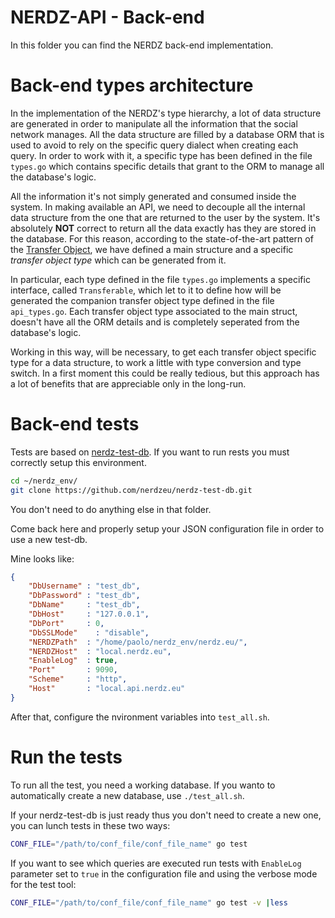 NERDZ-API - Back-end
====================

In this folder you can find the NERDZ back-end implementation.

# Back-end types architecture

In the implementation of the NERDZ's type hierarchy, a lot of data structure are generated in order to manipulate all the
information that the social network manages. All the data structure are filled by a database ORM that is used
to avoid to rely on the specific query dialect when creating each query. In order to work with it, a specific type has been defined in the file
`types.go` which contains specific details that grant to the ORM to manage all the database's logic.

All the information it's not simply generated and consumed inside the system. In making available an API, we need to decouple all the internal data structure
from the one that are returned to the user by the system. It's absolutely **NOT** correct to return all the data exactly has they are stored in the database. For this reason,
according to the state-of-the-art pattern of the [Transfer Object](http://www.oracle.com/technetwork/java/transferobject-139757.html), we have defined a main structure
and a specific *transfer object type* which can be generated from it.

In particular, each type defined in the file `types.go` implements a specific interface, called `Transferable`, which let to it to define how will be generated
the companion transfer object type defined in the file `api_types.go`. Each transfer object type associated to the main struct, doesn't have all the ORM details
and is completely seperated from the database's logic.

Working in this way, will be necessary, to get each transfer object specific type for a data structure, to work a little with type conversion and type switch.
In a first moment this could be really tedious, but this approach has a lot of benefits that are appreciable only in the long-run.

# Back-end tests

Tests are based on [nerdz-test-db](https://github.com/nerdzeu/nerdz-test-db). If you want to run rests you must correctly setup this environment.

```sh
cd ~/nerdz_env/
git clone https://github.com/nerdzeu/nerdz-test-db.git
```

You don't need to do anything else in that folder.

Come back here and properly setup your JSON configuration file in order to use a new test-db.

Mine looks like:
```json
{
    "DbUsername" : "test_db",
    "DbPassword" : "test_db",
    "DbName"     : "test_db",
    "DbHost"     : "127.0.0.1",
    "DbPort"     : 0,
    "DbSSLMode"    : "disable",
    "NERDZPath"  : "/home/paolo/nerdz_env/nerdz.eu/",
    "NERDZHost"  : "local.nerdz.eu",
    "EnableLog"  : true,
    "Port"       : 9090,
    "Scheme"     : "http",
    "Host"       : "local.api.nerdz.eu"
}
```

After that, configure the nvironment variables into `test_all.sh`.


# Run the tests

To run all the test, you need a working database. If you wanto to automatically create a new database, use `./test_all.sh`.

If your nerdz-test-db is just ready thus you don't need to create a new one, you can lunch tests in these two ways:

```sh
CONF_FILE="/path/to/conf_file/conf_file_name" go test
```

If you want to see which queries are executed run tests with `EnableLog` parameter set to `true` 
in the configuration file and using the verbose mode for the test tool:


```sh
CONF_FILE="/path/to/conf_file/conf_file_name" go test -v |less
```
